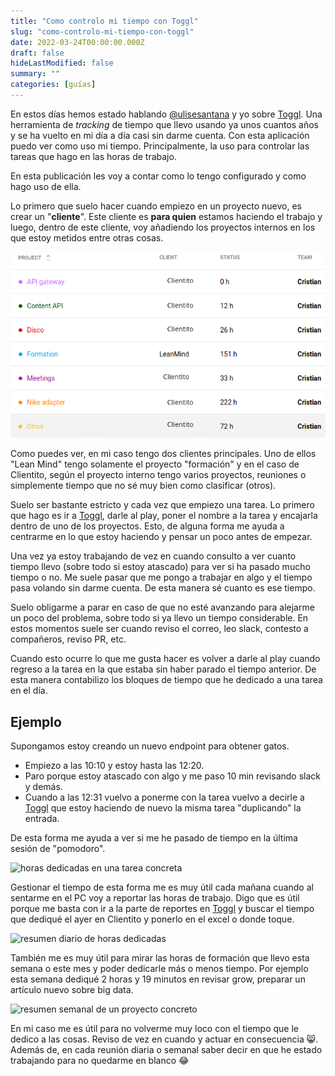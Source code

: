 ```yaml
---
title: "Como controlo mi tiempo con Toggl"
slug: "como-controlo-mi-tiempo-con-toggl"
date: 2022-03-24T00:00:00.000Z
draft: false
hideLastModified: false
summary: ""
categories: [guías]
---
```


En estos días hemos estado hablando [@ulisesantana][ulisesantana] y yo sobre [Toggl]. Una herramienta de *tracking* de tiempo que llevo usando ya unos cuantos años y se ha vuelto en mi día a día casi sin darme cuenta. Con esta aplicación puedo ver como uso mi tiempo. Principalmente, la uso para controlar las tareas que hago en las horas de trabajo.

En esta publicación les voy a contar como lo tengo configurado y como hago uso de ella.

Lo primero que suelo hacer cuando empiezo en un proyecto nuevo, es crear un "__cliente__". Este cliente es __para quien__ estamos haciendo el trabajo y luego, dentro de este cliente, voy añadiendo los proyectos internos en los que estoy metidos entre otras cosas.

![resumen de proyectos](img.png)

Como puedes ver, en mi caso tengo dos clientes principales. Uno de ellos "Lean Mind" tengo solamente el proyecto "formación" y en el caso de Clientito, según el proyecto interno tengo varios proyectos, reuniones o simplemente tiempo que no sé muy bien como clasificar (otros).

Suelo ser bastante estricto y cada vez que empiezo una tarea. Lo primero que hago es ir a [Toggl], darle al play, poner el nombre a la tarea y encajarla dentro de uno de los proyectos. Esto, de alguna forma me ayuda a centrarme en lo que estoy haciendo y pensar un poco antes de empezar.

Una vez ya estoy trabajando de vez en cuando consulto a ver cuanto tiempo llevo (sobre todo si estoy atascado) para ver si ha pasado mucho tiempo o no. Me suele pasar que me pongo a trabajar en algo y el tiempo pasa volando sin darme cuenta. De esta manera sé cuanto es ese tiempo.

Suelo obligarme a parar en caso de que no esté avanzando para alejarme un poco del problema, sobre todo si ya llevo un tiempo considerable. En estos momentos suele ser cuando reviso el correo, leo slack, contesto a compañeros, reviso PR, etc.

Cuando esto ocurre lo que me gusta hacer es volver a darle al play cuando regreso a la tarea en la que estaba sin haber parado el tiempo anterior. De esta manera contabilizo los bloques de tiempo que he dedicado a una tarea en el día.

## Ejemplo

Supongamos estoy creando un nuevo endpoint para obtener gatos. 

- Empiezo a las 10:10 y estoy hasta las 12:20. 
- Paro porque estoy atascado con algo y me paso 10 min revisando slack y demás.
- Cuando a las 12:31 vuelvo a ponerme con la tarea vuelvo a decirle a [Toggl] que estoy haciendo de nuevo la misma tarea "duplicando" la entrada.

De esta forma me ayuda a ver si me he pasado de tiempo en la última sesión de "pomodoro".

![horas dedicadas en una tarea concreta](img_1.png)

Gestionar el tiempo de esta forma me es muy útil cada mañana cuando al sentarme en el PC voy a reportar las horas de trabajo. Digo que es útil porque me basta con ir a la parte de reportes en [Toggl] y buscar el tiempo que dediqué el ayer en Clientito y ponerlo en el excel o donde toque.

![resumen diario de horas dedicadas](img_2.png)

También me es muy útil para mirar las horas de formación que llevo esta semana o este mes y poder dedicarle más o menos tiempo. Por ejemplo esta semana dediqué 2 horas y 19 minutos en revisar grow, preparar un artículo nuevo sobre big data.

![resumen semanal de un proyecto concreto](img_3.png)

En mi caso me es útil para no volverme muy loco con el tiempo que le dedico a las cosas. Reviso de vez en cuando y actuar en consecuencia 😸. Además de, en cada reunión diaria o semanal saber decir en que he estado trabajando para no quedarme en blanco 😂

[Toggl]: https://toggl.com/
[ulisesantana]: https://twitter.com/ulisesantana
